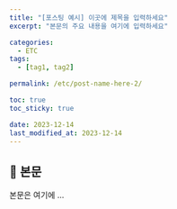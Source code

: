 ```yaml
---
title: "[포스팅 예시] 이곳에 제목을 입력하세요"
excerpt: "본문의 주요 내용을 여기에 입력하세요"

categories:
  - ETC
tags:
  - [tag1, tag2]

permalink: /etc/post-name-here-2/

toc: true
toc_sticky: true

date: 2023-12-14
last_modified_at: 2023-12-14
---
```


## 🦥 본문

본문은 여기에 ...

